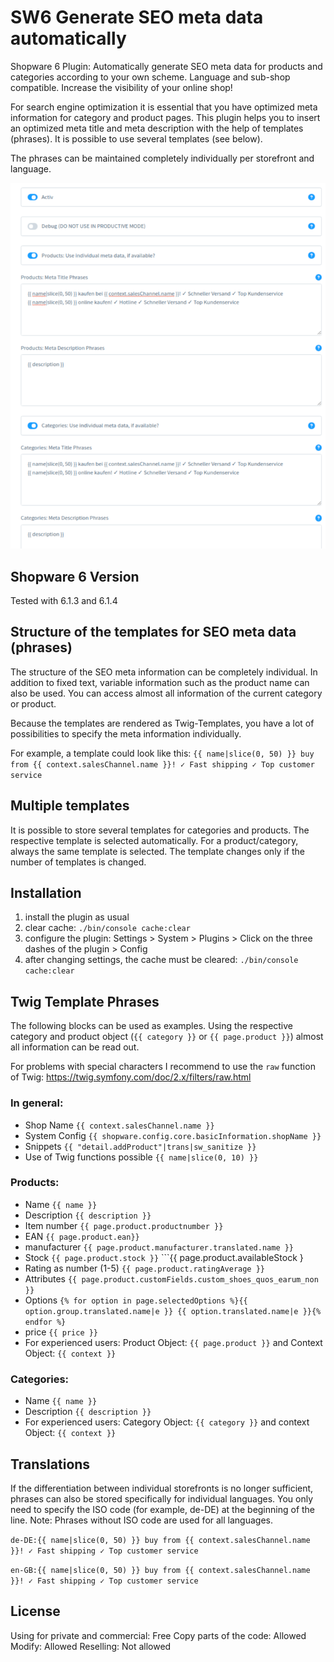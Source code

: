 # SW6 Generate SEO meta data automatically
Shopware 6 Plugin: Automatically generate SEO meta data for products and categories according to your own scheme. Language and sub-shop compatible. Increase the visibility of your online shop!

For search engine optimization it is essential that you have optimized meta information for category and product pages. This plugin helps you to insert an optimized meta title and meta description with the help of templates (phrases). It is possible to use several templates (see below).

The phrases can be maintained completely individually per storefront and language.

![](./src/Resources/config/screenshot.png)

## Shopware 6 Version
Tested with 6.1.3 and 6.1.4

## Structure of the templates for SEO meta data (phrases)
The structure of the SEO meta information can be completely individual. In addition to fixed text, variable information such as the product name can also be used. You can access almost all information of the current category or product.

Because the templates are rendered as Twig-Templates, you have a lot of possibilities to specify the meta information individually.

For example, a template could look like this:
```{{ name|slice(0, 50) }} buy from {{ context.salesChannel.name }}! ✓ Fast shipping ✓ Top customer service```

## Multiple templates
It is possible to store several templates for categories and products. The respective template is selected automatically. For a product/category, always the same template is selected. The template changes only if the number of templates is changed.

## Installation
1. install the plugin as usual
2. clear cache: ```./bin/console cache:clear```
3. configure the plugin: Settings > System > Plugins > Click on the three dashes of the plugin > Config
4. after changing settings, the cache must be cleared: ```./bin/console cache:clear```

## Twig Template Phrases
The following blocks can be used as examples. Using the respective category and product object (```{{ category }}``` or ```{{ page.product }}```) almost all information can be read out.

For problems with special characters I recommend to use the ```raw``` function of Twig:
https://twig.symfony.com/doc/2.x/filters/raw.html

### In general:
- Shop Name ```{{ context.salesChannel.name }}```
- System Config ```{{ shopware.config.core.basicInformation.shopName }}```
- Snippets ```{{ "detail.addProduct"|trans|sw_sanitize }}```
- Use of Twig functions possible ```{{ name|slice(0, 10) }}```

### Products:
- Name ```{{ name }}```
- Description ```{{ description }}```
- Item number ```{{ page.product.productnumber }}```
- EAN ```{{ page.product.ean}}```
- manufacturer ```{{ page.product.manufacturer.translated.name }}```
- Stock ```{{ page.product.stock }}``` ```{{ page.product.availableStock }
- Rating as number (1-5) ```{{ page.product.ratingAverage }}```
- Attributes ```{{ page.product.customFields.custom_shoes_quos_earum_non }}```
- Options ```{% for option in page.selectedOptions %}{{ option.group.translated.name|e }} {{ option.translated.name|e }}{% endfor %}```
- price ```{{ price }}```
- For experienced users: Product Object: ```{{ page.product }}``` and Context Object: ```{{ context }}```

### Categories:
- Name ```{{ name }}```
- Description ```{{ description }}```
- For experienced users: Category Object: ```{{ category }}``` and context Object: ```{{ context }}```

## Translations
If the differentiation between individual storefronts is no longer sufficient, phrases can also be stored specifically for individual languages.
You only need to specify the ISO code (for example, de-DE) at the beginning of the line.
Note: Phrases without ISO code are used for all languages.

```de-DE:{{ name|slice(0, 50) }} buy from {{ context.salesChannel.name }}! ✓ Fast shipping ✓ Top customer service```

```en-GB:{{ name|slice(0, 50) }} buy from {{ context.salesChannel.name }}! ✓ Fast shipping ✓ Top customer service```  

## License
Using for private and commercial: Free
Copy parts of the code: Allowed
Modify: Allowed
Reselling: Not allowed